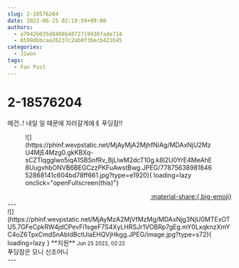 ```yaml
---
slug: 2-18576204
date: 2022-06-25 02:19:59+09:00
authors:
  - a7042b035d8408b4872719436fade714
  - 6599dbbcaa26237c2ab0f3becb421b45
categories:
  - Jiwon
tags:
  - Fan Post
---
```


# 2-18576204

<div class="post-container" markdown="1">
<div class="content-container md-sidebar__scrollwrap" markdown="1">

메건..! 내일 일 때문에 자러갈게에ㅔ 푸딩잠!!
<figure markdown="1">
![](https://phinf.wevpstatic.net/MjAyMjA2MjhfNiAg/MDAxNjU2MzU4MjE4Mzg0.gkKBXq-sCZTlqgglwo5iqA1SBSnfRv_BjLlwM2dcT10g.k8l2U0YrE4MeAhE8UugvhbONVB6BEGCzzPKFuAwstBwg.JPEG/7787563898184652868141c604bd78ff661.jpg?type=e1920){ loading=lazy onclick="openFullscreen(this)"}
</figure>


</div>
</div>

<div style="text-align: right;" markdown="1">
<a href="https://weverse.io/fromis9/fanpost/2-18576204" style="text-align: right;">:material-share:{.big-emoji}</a>
</div>
---

<div class="comments-container md-sidebar__scrollwrap" markdown="1">
<div class="comment" markdown="1">
<div class='id-container' markdown="1">
![](https://phinf.wevpstatic.net/MjAyMzA2MjVfMzMg/MDAxNjg3NjU0MTExOTU5.7GFeCpkRW4jdCPevFi1sgeF7S4XyLHRSJr1VOBRp7gEg.mY0LxqknzXmYC4oZ6TpxCmdSnAbldBctUiaEHQVjHkgg.JPEG/image.jpg?type=s72){ loading=lazy }
**<span class="artist">지원</span>** <small>Jun 25 2022, 02:22</small><br>
</div>
<div class='comment-body' markdown="1">
푸딩잠은 모니 신조어니
</div>
</div>
</div>
---
